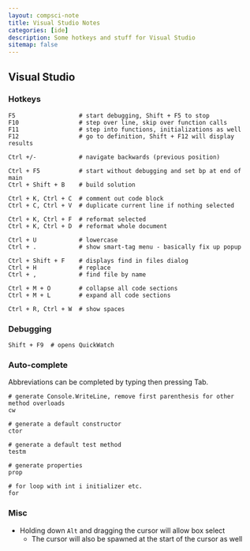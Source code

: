 ```yaml
---
layout: compsci-note
title: Visual Studio Notes
categories: [ide]
description: Some hotkeys and stuff for Visual Studio
sitemap: false
---
```


## Visual Studio

### Hotkeys

```text
F5                  # start debugging, Shift + F5 to stop
F10                 # step over line, skip over function calls
F11                 # step into functions, initializations as well
F12                 # go to definition, Shift + F12 will display results

Ctrl +/-            # navigate backwards (previous position)

Ctrl + F5           # start without debugging and set bp at end of main
Ctrl + Shift + B    # build solution

Ctrl + K, Ctrl + C  # comment out code block
Ctrl + C, Ctrl + V  # duplicate current line if nothing selected

Ctrl + K, Ctrl + F  # reformat selected
Ctrl + K, Ctrl + D  # reformat whole document

Ctrl + U            # lowercase
Ctrl + .            # show smart-tag menu - basically fix up popup

Ctrl + Shift + F    # displays find in files dialog
Ctrl + H            # replace
Ctrl + ,            # find file by name

Ctrl + M + O        # collapse all code sections
Ctrl + M + L        # expand all code sections

Ctrl + R, Ctrl + W  # show spaces
```

### Debugging

```text
Shift + F9  # opens QuickWatch
```

### Auto-complete

Abbreviations can be completed by typing then pressing Tab.

```text
# generate Console.WriteLine, remove first parenthesis for other method overloads
cw

# generate a default constructor
ctor

# generate a default test method
testm

# generate properties
prop

# for loop with int i initializer etc.
for
```

### Misc

* Holding down `Alt` and dragging the cursor will allow box select
  * The cursor will also be spawned at the start of the cursor as well

